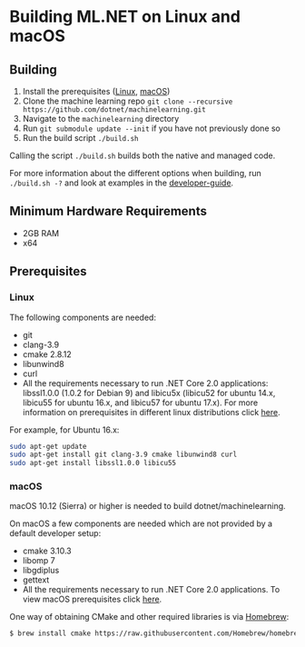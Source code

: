 Building ML.NET on Linux and macOS
==========================================
## Building

1. Install the prerequisites ([Linux](#user-content-linux), [macOS](#user-content-macos))
2. Clone the machine learning repo `git clone --recursive https://github.com/dotnet/machinelearning.git`
3. Navigate to the `machinelearning` directory
4. Run `git submodule update --init` if you have not previously done so
4. Run the build script `./build.sh`

Calling the script `./build.sh` builds both the native and managed code.

For more information about the different options when building, run `./build.sh -?` and look at examples in the [developer-guide](../project-docs/developer-guide.md).

## Minimum Hardware Requirements
- 2GB RAM
- x64

## Prerequisites

### Linux

The following components are needed:

* git
* clang-3.9
* cmake 2.8.12
* libunwind8
* curl
* All the requirements necessary to run .NET Core 2.0 applications: libssl1.0.0 (1.0.2 for Debian 9) and libicu5x (libicu52 for ubuntu 14.x, libicu55 for ubuntu 16.x, and libicu57 for ubuntu 17.x). For more information on prerequisites in different linux distributions click [here](https://docs.microsoft.com/en-us/dotnet/core/linux-prerequisites?tabs=netcore2x).

For example, for Ubuntu 16.x:

```sh
sudo apt-get update
sudo apt-get install git clang-3.9 cmake libunwind8 curl
sudo apt-get install libssl1.0.0 libicu55
```

### macOS

macOS 10.12 (Sierra) or higher is needed to build dotnet/machinelearning.

On macOS a few components are needed which are not provided by a default developer setup:
* cmake 3.10.3
* libomp 7
* libgdiplus
* gettext
* All the requirements necessary to run .NET Core 2.0 applications. To view macOS prerequisites click [here](https://docs.microsoft.com/en-us/dotnet/core/macos-prerequisites?tabs=netcore2x).

One way of obtaining CMake and other required libraries is via [Homebrew](https://brew.sh):
```sh
$ brew install cmake https://raw.githubusercontent.com/Homebrew/homebrew-core/f5b1ac99a7fba27c19cee0bc4f036775c889b359/Formula/libomp.rb mono-libgdiplus gettext && brew link gettext --force
```
